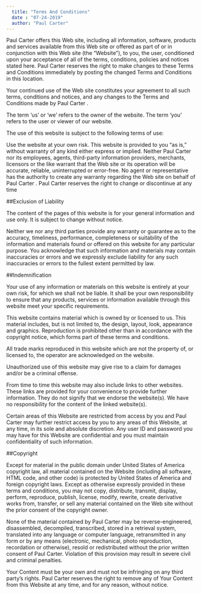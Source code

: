 ```yaml
---
  title: "Terms And Conditions"
  date : "07-24-2019"
  author: "Paul Carter"
---
```

    

Paul Carter offers this Web site, including all information, software, products and services available from this Web site or offered as part of or in conjunction with this Web site (the “Website”), to you, the user, conditioned upon your acceptance of all of the terms, conditions, policies and notices stated here. 
Paul Carter reserves the right to make changes to these Terms and Conditions immediately by posting the changed Terms and Conditions in this location.

Your continued use of the Web site constitutes your agreement to all such terms, conditions and notices, and any changes to the Terms and Conditions made by
Paul Carter .

The term ‘us’ or ‘we’ refers to the owner of the website. The term ‘you’ refers to the user or viewer of our website.

The use of this website is subject to the following terms of use:

Use the website at your own risk. This website is provided to you “as is,” without warranty of any kind either express or implied. Neither 
Paul Carter nor its employees, agents, third-party information providers, merchants, licensors or the like warrant that the Web site or its operation will be accurate, reliable, uninterrupted or error-free. No agent or representative has the authority to create any warranty regarding the Web site on behalf of 
Paul Carter . 
Paul Carter reserves the right to change or discontinue at any time

##Exclusion of Liability

The content of the pages of this website is for your general information and use only. It is subject to change without notice.

Neither we nor any third parties provide any warranty or guarantee as to the accuracy, timeliness, performance, completeness or suitability of the information and materials found or offered on this website for any particular purpose. You acknowledge that such information and materials may contain inaccuracies or errors and we expressly exclude liability for any such inaccuracies or errors to the fullest extent permitted by law.

##Indemnification

Your use of any information or materials on this website is entirely at your own risk, for which we shall not be liable. It shall be your own responsibility to ensure that any products, services or information available through this website meet your specific requirements.

This website contains material which is owned by or licensed to us. This material includes, but is not limited to, the design, layout, look, appearance and graphics. Reproduction is prohibited other than in accordance with the copyright notice, which forms part of these terms and conditions.

All trade marks reproduced in this website which are not the property of, or licensed to, the operator are acknowledged on the website.

Unauthorized use of this website may give rise to a claim for damages and/or be a criminal offense.

From time to time this website may also include links to other websites. These links are provided for your convenience to provide further information. They do not signify that we endorse the website(s). We have no responsibility for the content of the linked website(s).

Certain areas of this Website are restricted from access by you and 
Paul Carter may further restrict access by you to any areas of this Website, at any time, in its sole and absolute discretion. Any user ID and password you may have for this Website are confidential and you must maintain confidentiality of such information.

##Copyright

Except for material in the public domain under United States of America copyright law, all material contained on the Website (including all software, HTML code, and other code) is protected by United States of America and foreign copyright laws. Except as otherwise expressly provided in these terms and conditions, you may not copy, distribute, transmit, display, perform, reproduce, publish, license, modify, rewrite, create derivative works from, transfer, or sell any material contained on the Web site without the prior consent of the copyright owner.

None of the material contained by 
Paul Carter may be reverse-engineered, disassembled, decompiled, transcribed, stored in a retrieval system, translated into any language or computer language, retransmitted in any form or by any means (electronic, mechanical, photo reproduction, recordation or otherwise), resold or redistributed without the prior written consent of 
Paul Carter. Violation of this provision may result in severe civil and criminal penalties.

Your Content must be your own and must not be infringing on any third party’s rights. 
Paul Carter reserves the right to remove any of Your Content from this Website at any time, and for any reason, without notice.